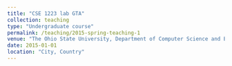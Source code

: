 ```yaml
---
title: "CSE 1223 lab GTA"
collection: teaching
type: "Undergraduate course"
permalink: /teaching/2015-spring-teaching-1
venue: "The Ohio State University, Department of Computer Science and Engineering"
date: 2015-01-01
location: "City, Country"
---
```

